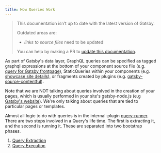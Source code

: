 ```yaml
---
title: How Queries Work
---
```


> This documentation isn't up to date with the latest version of Gatsby.
>
> Outdated areas are:
>
> - _links to source files_ need to be updated
>
> You can help by making a PR to [update this documentation](https://github.com/gatsbyjs/gatsby/issues/14228).

As part of Gatsby's data layer, GraphQL queries can be specified as tagged graphql expressions at the bottom of your component source file (e.g. [query for Gatsby frontpage](https://github.com/gatsbyjs/gatsby/blob/master/www/src/pages/index.js#L165)), StaticQueries within your components (e.g. [showcase site details](https://github.com/gatsbyjs/gatsby/blob/master/www/src/components/showcase-details.js#L103)), or fragments created by plugins (e.g. [gatsby-source-contentful](https://github.com/gatsbyjs/gatsby/blob/master/packages/gatsby-source-contentful/src/fragments.js)).

Note that we are NOT talking about queries involved in the creation of your pages, which is usually performed in your site's gatsby-node.js (e.g [Gatsby's website](https://github.com/gatsbyjs/gatsby/blob/master/www/gatsby-node.js#L165)). We're only talking about queries that are tied to particular pages or templates.

Almost all logic to do with queries is in the internal-plugin [query-runner](https://github.com/gatsbyjs/gatsby/tree/master/packages/gatsby/src/internal-plugins/query-runner). There are two steps involved in a Query's life time. The first is extracting it, and the second is running it. These are separated into two bootstrap phases.

1. [Query Extraction](/docs/query-extraction/)
2. [Query Execution](/docs/query-execution/)
